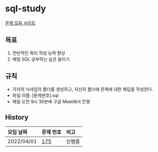 # sql-study

[문제 모음 사이트](https://leetcode.com/problemset/database)

## 목표
1. 전반적인 쿼리 작성 능력 향상
2. 매일 SQL 공부하는 습관 들이기

## 규칙
* 각자의 닉네임의 폴더를 생성하고, 자신의 폴더에 문제에 대한 해답을 작성한다.
* 파일 이름: [문제번호].sql
* 매일 오전 9시 30분에 구글 Meet에서 진행

## History
|모임 날짜    |문제 번호                                                          |비고 |
|:--        |:--                                                              |:-- |
|2022/04/01 |[175](https://leetcode.com/problems/combine-two-tables/)         |진행중|
